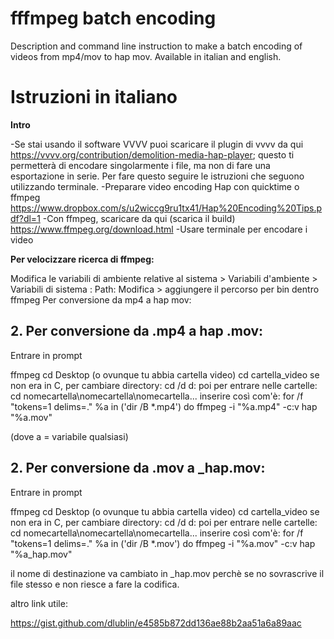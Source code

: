 # fffmpeg batch encoding
Description and command line instruction to make a batch encoding of videos from mp4/mov to hap mov.
Available in italian and english.


<h1><b>Istruzioni in italiano</b></h1>


<b> Intro </b>

-Se stai usando il software VVVV puoi scaricare il plugin di vvvv da qui https://vvvv.org/contribution/demolition-media-hap-player; questo ti permetterà di encodare singolarmente i file, ma non di fare una esportazione in serie. Per fare questo seguire le istruzioni che seguono utilizzando terminale.
-Preparare video encoding Hap con quicktime o ffmpeg https://www.dropbox.com/s/u2wiccg9ru1tx41/Hap%20Encoding%20Tips.pdf?dl=1
-Con ffmpeg, scaricare da qui (scarica il build) https://www.ffmpeg.org/download.html
-Usare terminale per encodare i video


<b>Per velocizzare ricerca di ffmpeg:</b>

Modifica le variabili di ambiente relative al sistema > Variabili d'ambiente > Variabili di sistema : Path: Modifica > aggiungere il percorso per bin dentro ffmpeg
Per conversione da mp4 a hap mov:

<h2><b>2. Per conversione da .mp4 a hap .mov:</b></h2>

Entrare in prompt

ffmpeg
cd Desktop (o ovunque tu abbia cartella video)
cd cartella_video
se non era in C, per cambiare directory: cd /d d:
poi per entrare nelle cartelle: cd nomecartella\nomecartella\nomecartella...
inserire così com'è:
for /f "tokens=1 delims=." %a in ('dir /B *.mp4') do ffmpeg -i "%a.mp4" -c:v hap "%a.mov"

(dove a = variabile qualsiasi)

<h2><b>2. Per conversione da .mov a _hap.mov:</b></h2>

Entrare in prompt

ffmpeg
cd Desktop (o ovunque tu abbia cartella video)
cd cartella_video
se non era in C, per cambiare directory: cd /d d:
poi per entrare nelle cartelle: cd nomecartella\nomecartella\nomecartella...
inserire così com'è:
for /f "tokens=1 delims=." %a in ('dir /B *.mov') do ffmpeg -i "%a.mov" -c:v hap "%a_hap.mov"

il nome di destinazione va cambiato in _hap.mov perchè se no sovrascrive il file stesso e non riesce a fare la codifica.

altro link utile:

https://gist.github.com/dlublin/e4585b872dd136ae88b2aa51a6a89aac
